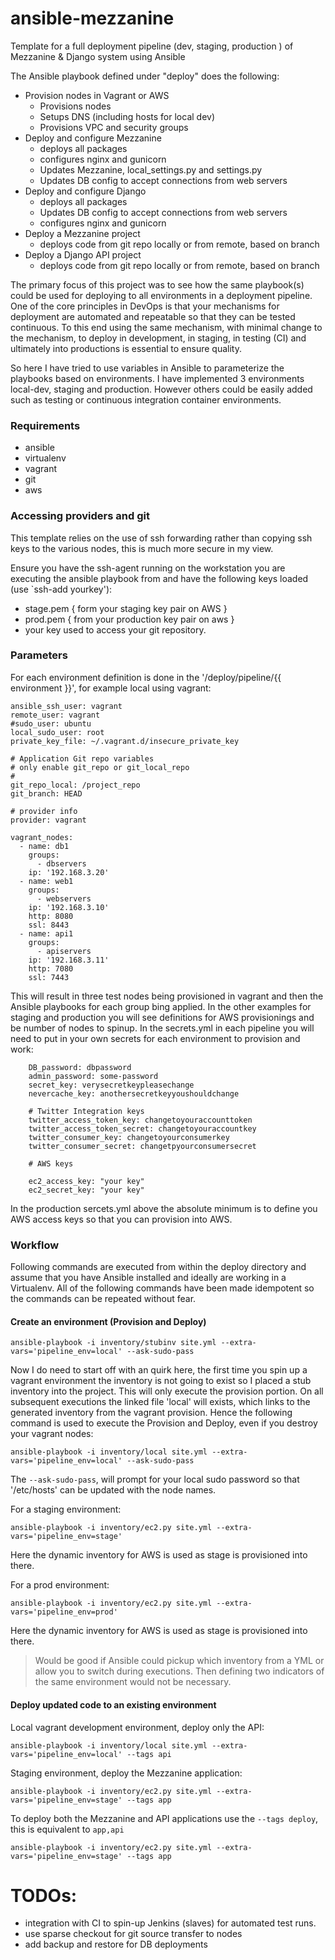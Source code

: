 # ansible-mezzanine
Template for a full deployment pipeline (dev, staging, production ) of Mezzanine &amp; Django system using Ansible 

The Ansible playbook defined under "deploy" does the following:

- Provision nodes in Vagrant or AWS
    - Provisions nodes
    - Setups DNS (including hosts for local dev)
    - Provisions VPC and security groups
- Deploy and configure Mezzanine 
    - deploys all packages
    - configures nginx and gunicorn
    - Updates Mezzanine, local_settings.py and settings.py
    - Updates DB config to accept connections from web servers
- Deploy and configure Django
    - deploys all packages
    - Updates DB config to accept connections from web servers
    - configures nginx and gunicorn
- Deploy a Mezzanine project
    - deploys code from git repo locally or from remote, based on branch
- Deploy a Django API project
    - deploys code from git repo locally or from remote, based on branch
    
The primary focus of this project was to see how the same playbook(s) could be used for deploying to all environments 
in a deployment pipeline. One of the core principles in DevOps is that your mechanisms for deployment are automated and 
repeatable so that they can be tested continuous. To this end using the same mechanism, with minimal change to the 
mechanism, to deploy in development, in staging, in testing (CI) and ultimately into productions is essential to ensure
quality.

So here I have tried to use variables in Ansible to parameterize the playbooks based on environments. 
I have implemented 3 environments local-dev, staging and production. However others could be easily added such as 
testing or continuous integration container environments.

### Requirements

- ansible
- virtualenv
- vagrant
- git
- aws

### Accessing providers and git
This template relies on the use of ssh forwarding rather than copying ssh keys to the various nodes, this is much more
secure in my view.

Ensure you have the ssh-agent running on the workstation you are executing the ansible playbook from and have the 
following keys loaded (use `ssh-add yourkey'):
- stage.pem { form your staging key pair on AWS }
- prod.pem  { from your production key pair on aws }
- your key used to access your git repository.


### Parameters
For each environment definition is done in the '/deploy/pipeline/{{ environment }}', for example local using vagrant:

    ansible_ssh_user: vagrant
    remote_user: vagrant 
    #sudo_user: ubuntu
    local_sudo_user: root
    private_key_file: ~/.vagrant.d/insecure_private_key
      
    # Application Git repo variables
    # only enable git_repo or git_local_repo
    #
    git_repo_local: /project_repo
    git_branch: HEAD
    
    # provider info
    provider: vagrant
    
    vagrant_nodes:
      - name: db1
        groups:
          - dbservers
        ip: '192.168.3.20'
      - name: web1
        groups:
          - webservers
        ip: '192.168.3.10'
        http: 8080
        ssl: 8443
      - name: api1
        groups:
          - apiservers
        ip: '192.168.3.11'
        http: 7080
        ssl: 7443

This will result in three test nodes being provisioned in vagrant and then the Ansible playbooks for each group bing applied.
In the other examples for staging and production you will see definitions for AWS provisionings and be number of nodes to spinup.
In the secrets.yml in each pipeline you will need to put in your own secrets for each environment to provision and work:

        DB_password: dbpassword
        admin_password: some-password
        secret_key: verysecretkeypleasechange
        nevercache_key: anothersecretkeyyoushouldchange
        
        # Twitter Integration keys
        twitter_access_token_key: changetoyouraccounttoken
        twitter_access_token_secret: changetoyouraccountkey
        twitter_consumer_key: changetoyourconsumerkey
        twitter_consumer_secret: changetpyourconsumersecret
        
        # AWS keys
        
        ec2_access_key: "your key"
        ec2_secret_key: "your key"

In the production sercets.yml above the absolute minimum is to define you AWS access keys so that you can provision into AWS.


### Workflow
Following commands are executed from within the deploy directory and assume that you have Ansible installed and ideally
are working in a Virtualenv. All of the following commands have been made idempotent so the commands can be repeated without fear. 

#### Create an environment (Provision and Deploy)

    ansible-playbook -i inventory/stubinv site.yml --extra-vars='pipeline_env=local' --ask-sudo-pass
    
Now I do need to start off with an quirk here, the first time you spin up a vagrant environment the inventory is not 
going to exist so I placed a stub inventory into the project. This will only execute the provision portion.
On all subsequent executions the linked file 'local' will exists, which links to the generated inventory from the vagrant provision.
Hence the following command is used to execute the Provision and Deploy, even if you destroy your vagrant nodes:

    ansible-playbook -i inventory/local site.yml --extra-vars='pipeline_env=local' --ask-sudo-pass
    
The `--ask-sudo-pass`, will prompt for your local sudo password so that '/etc/hosts' can be updated with the node names.
    
For a staging environment:

    ansible-playbook -i inventory/ec2.py site.yml --extra-vars='pipeline_env=stage'
    
Here the dynamic inventory for AWS is used as stage is provisioned into there.

For a prod environment:

    ansible-playbook -i inventory/ec2.py site.yml --extra-vars='pipeline_env=prod'
    
Here the dynamic inventory for AWS is used as stage is provisioned into there.

> Would be good if Ansible could pickup which inventory from a YML or allow you to switch during executions. 
> Then defining two indicators of the same environment would not be necessary.  


#### Deploy updated code to an existing environment

Local vagrant development environment, deploy only the API:

    ansible-playbook -i inventory/local site.yml --extra-vars='pipeline_env=local' --tags api
    
Staging environment, deploy the Mezzanine application:

    ansible-playbook -i inventory/ec2.py site.yml --extra-vars='pipeline_env=stage' --tags app
    

To deploy both the Mezzanine and API applications use the `--tags deploy`, this is equivalent to `app,api`

    ansible-playbook -i inventory/ec2.py site.yml --extra-vars='pipeline_env=stage' --tags app

        
# TODOs:

- integration with CI to spin-up Jenkins (slaves) for automated test runs.
- use sparse checkout for git source transfer to nodes
- add backup and restore for DB deployments
    
